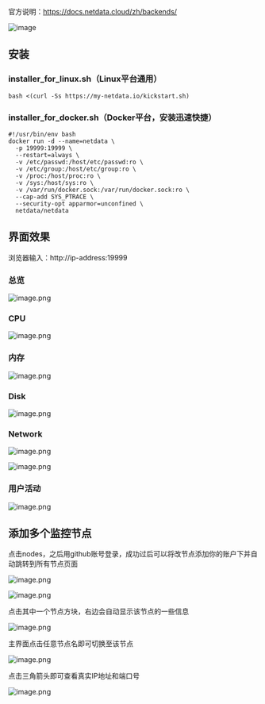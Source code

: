 官方说明：https://docs.netdata.cloud/zh/backends/

![image](https://cloud.githubusercontent.com/assets/2662304/20649711/29f182ba-b4ce-11e6-97c8-ab2c0ab59833.png)

## 安装
### installer_for_linux.sh（Linux平台通用）

```
bash <(curl -Ss https://my-netdata.io/kickstart.sh)
```
### installer_for_docker.sh（Docker平台，安装迅速快捷）

```
#!/usr/bin/env bash 
docker run -d --name=netdata \
  -p 19999:19999 \
  --restart=always \
  -v /etc/passwd:/host/etc/passwd:ro \
  -v /etc/group:/host/etc/group:ro \
  -v /proc:/host/proc:ro \
  -v /sys:/host/sys:ro \
  -v /var/run/docker.sock:/var/run/docker.sock:ro \
  --cap-add SYS_PTRACE \
  --security-opt apparmor=unconfined \
  netdata/netdata
 ```

## 界面效果

浏览器输入：http://ip-address:19999

### 总览
![image.png](https://img.hacpai.com/file/2019/09/image-59110abf.png)

### CPU
![image.png](https://img.hacpai.com/file/2019/09/image-ecf958c2.png)

### 内存
![image.png](https://img.hacpai.com/file/2019/09/image-89f41a8a.png)

### Disk
![image.png](https://img.hacpai.com/file/2019/09/image-60ebcc6e.png)

### Network
![image.png](https://img.hacpai.com/file/2019/09/image-92df21fe.png)

![image.png](https://img.hacpai.com/file/2019/09/image-76767333.png)


### 用户活动
![image.png](https://img.hacpai.com/file/2019/09/image-d8841496.png)


## 添加多个监控节点
点击nodes，之后用github账号登录，成功过后可以将改节点添加你的账户下并自动跳转到所有节点页面

![image.png](https://img.hacpai.com/file/2019/09/image-d95d3000.png)

![image.png](https://img.hacpai.com/file/2019/09/image-fae07661.png)

点击其中一个节点方块，右边会自动显示该节点的一些信息

![image.png](https://img.hacpai.com/file/2019/09/image-73cd2266.png)

主界面点击任意节点名即可切换至该节点

![image.png](https://img.hacpai.com/file/2019/09/image-9cf381a1.png)

点击三角箭头即可查看真实IP地址和端口号

![image.png](https://img.hacpai.com/file/2019/09/image-d97be197.png)


